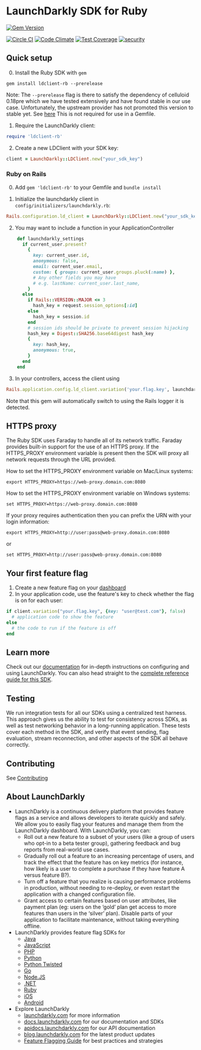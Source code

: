LaunchDarkly SDK for Ruby
===========================

[![Gem Version](https://badge.fury.io/rb/ldclient-rb.svg)](http://badge.fury.io/rb/ldclient-rb)

[![Circle CI](https://circleci.com/gh/launchdarkly/ruby-client/tree/master.svg?style=svg)](https://circleci.com/gh/launchdarkly/ruby-client/tree/master)
[![Code Climate](https://codeclimate.com/github/launchdarkly/ruby-client/badges/gpa.svg)](https://codeclimate.com/github/launchdarkly/ruby-client)
[![Test Coverage](https://codeclimate.com/github/launchdarkly/ruby-client/badges/coverage.svg)](https://codeclimate.com/github/launchdarkly/ruby-client/coverage)
[![security](https://hakiri.io/github/launchdarkly/ruby-client/master.svg)](https://hakiri.io/github/launchdarkly/ruby-client/master)

Quick setup
-----------

0. Install the Ruby SDK with `gem`

```shell
gem install ldclient-rb --prerelease
```
Note: The `--prerelease` flag is there to satisfy the dependency of celluloid 0.18pre which we have tested extensively and have found stable in our use case.  Unfortunately, the upstream provider has not promoted this version to stable yet.   See [here](https://github.com/celluloid/celluloid/issues/762)  This is not required for use in a Gemfile.

1. Require the LaunchDarkly client:

```ruby
require 'ldclient-rb'
```

2. Create a new LDClient with your SDK key:

```ruby
client = LaunchDarkly::LDClient.new("your_sdk_key")
```

### Ruby on Rails

0.  Add `gem 'ldclient-rb'` to your Gemfile and `bundle install`

1.  Initialize the launchdarkly client in `config/initializers/launchdarkly.rb`:

```ruby
Rails.configuration.ld_client = LaunchDarkly::LDClient.new("your_sdk_key")
```

2.  You may want to include a function in your ApplicationController

```ruby
    def launchdarkly_settings
      if current_user.present?
        {
          key: current_user.id,
          anonymous: false,
          email: current_user.email,
          custom: { groups: current_user.groups.pluck(:name) },
          # Any other fields you may have
          # e.g. lastName: current_user.last_name,
        }
      else
        if Rails::VERSION::MAJOR <= 3
          hash_key = request.session_options[:id]
        else
          hash_key = session.id
        end
        # session ids should be private to prevent session hijacking
        hash_key = Digest::SHA256.base64digest hash_key
        {
          key: hash_key,
          anonymous: true,
        }
      end
    end
```

3.  In your controllers, access the client using

```ruby
Rails.application.config.ld_client.variation('your.flag.key', launchdarkly_settings, false)
```

Note that this gem will automatically switch to using the Rails logger it is detected.


HTTPS proxy
------------
The Ruby SDK uses Faraday to handle all of its network traffic. Faraday provides built-in support for the use of an  HTTPS proxy. If the HTTPS_PROXY environment variable is present then the SDK will proxy all network requests through the URL provided.

How to set the HTTPS_PROXY environment variable on Mac/Linux systems:
```
export HTTPS_PROXY=https://web-proxy.domain.com:8080
```


How to set the HTTPS_PROXY environment variable on Windows systems:
```
set HTTPS_PROXY=https://web-proxy.domain.com:8080
```


If your proxy requires authentication then you can prefix the URN with your login information:
```
export HTTPS_PROXY=http://user:pass@web-proxy.domain.com:8080
```
or
```
set HTTPS_PROXY=http://user:pass@web-proxy.domain.com:8080
```


Your first feature flag
-----------------------

1. Create a new feature flag on your [dashboard](https://app.launchdarkly.com)
2. In your application code, use the feature's key to check whether the flag is on for each user:

```ruby
if client.variation("your.flag.key", {key: "user@test.com"}, false)
  # application code to show the feature
else
  # the code to run if the feature is off
end
```

Learn more
-----------

Check out our [documentation](http://docs.launchdarkly.com) for in-depth instructions on configuring and using LaunchDarkly. You can also head straight to the [complete reference guide for this SDK](http://docs.launchdarkly.com/docs/ruby-sdk-reference).

Testing
-------

We run integration tests for all our SDKs using a centralized test harness. This approach gives us the ability to test for consistency across SDKs, as well as test networking behavior in a long-running application. These tests cover each method in the SDK, and verify that event sending, flag evaluation, stream reconnection, and other aspects of the SDK all behave correctly.

Contributing
------------

See [Contributing](https://github.com/launchdarkly/ruby-client/blob/master/CONTRIBUTING.md)

About LaunchDarkly
-----------

* LaunchDarkly is a continuous delivery platform that provides feature flags as a service and allows developers to iterate quickly and safely. We allow you to easily flag your features and manage them from the LaunchDarkly dashboard.  With LaunchDarkly, you can:
    * Roll out a new feature to a subset of your users (like a group of users who opt-in to a beta tester group), gathering feedback and bug reports from real-world use cases.
    * Gradually roll out a feature to an increasing percentage of users, and track the effect that the feature has on key metrics (for instance, how likely is a user to complete a purchase if they have feature A versus feature B?).
    * Turn off a feature that you realize is causing performance problems in production, without needing to re-deploy, or even restart the application with a changed configuration file.
    * Grant access to certain features based on user attributes, like payment plan (eg: users on the ‘gold’ plan get access to more features than users in the ‘silver’ plan). Disable parts of your application to facilitate maintenance, without taking everything offline.
* LaunchDarkly provides feature flag SDKs for
    * [Java](http://docs.launchdarkly.com/docs/java-sdk-reference "Java SDK")
    * [JavaScript](http://docs.launchdarkly.com/docs/js-sdk-reference "LaunchDarkly JavaScript SDK")
    * [PHP](http://docs.launchdarkly.com/docs/php-sdk-reference "LaunchDarkly PHP SDK")
    * [Python](http://docs.launchdarkly.com/docs/python-sdk-reference "LaunchDarkly Python SDK")
    * [Python Twisted](http://docs.launchdarkly.com/docs/python-twisted-sdk-reference "LaunchDarkly Python Twisted SDK")
    * [Go](http://docs.launchdarkly.com/docs/go-sdk-reference "LaunchDarkly Go SDK")
    * [Node.JS](http://docs.launchdarkly.com/docs/node-sdk-reference "LaunchDarkly Node SDK")
    * [.NET](http://docs.launchdarkly.com/docs/dotnet-sdk-reference "LaunchDarkly .Net SDK")
    * [Ruby](http://docs.launchdarkly.com/docs/ruby-sdk-reference "LaunchDarkly Ruby SDK")
    * [iOS](http://docs.launchdarkly.com/docs/ios-sdk-reference "LaunchDarkly iOS SDK")
    * [Android](http://docs.launchdarkly.com/docs/android-sdk-reference "LaunchDarkly Android SDK")
* Explore LaunchDarkly
    * [launchdarkly.com](http://www.launchdarkly.com/ "LaunchDarkly Main Website") for more information
    * [docs.launchdarkly.com](http://docs.launchdarkly.com/  "LaunchDarkly Documentation") for our documentation and SDKs
    * [apidocs.launchdarkly.com](http://apidocs.launchdarkly.com/  "LaunchDarkly API Documentation") for our API documentation
    * [blog.launchdarkly.com](http://blog.launchdarkly.com/  "LaunchDarkly Blog Documentation") for the latest product updates
    * [Feature Flagging Guide](https://github.com/launchdarkly/featureflags/  "Feature Flagging Guide") for best practices and strategies
